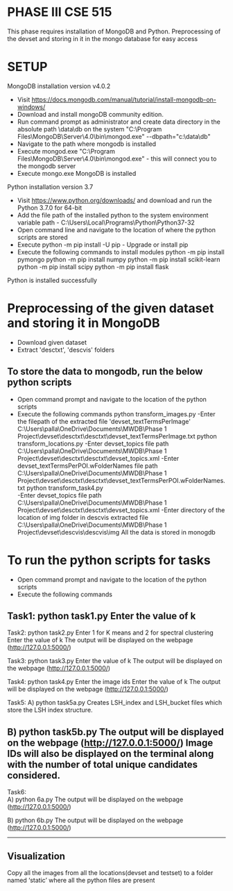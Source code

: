 PHASE III CSE 515
==================

This phase requires installation of MongoDB and Python.
Preprocessing of the devset and storing in it in the mongo database for easy access

SETUP
========

MongoDB installation version v4.0.2

  - Visit https://docs.mongodb.com/manual/tutorial/install-mongodb-on-windows/
  - Download and install mongoDB community edition.
  - Run command prompt as administrator and create data directory in the absolute path \data\db on the system
        "C:\Program Files\MongoDB\Server\4.0\bin\mongod.exe" --dbpath="c:\data\db"
  - Navigate to the path where mongodb is installed
  - Execute mongod.exe "C:\Program Files\MongoDB\Server\4.0\bin\mongod.exe" - this will connect you to the mongodb server
  - Execute mongo.exe
MongoDB is installed


Python installation version 3.7
  
   - Visit https://www.python.org/downloads/ and download and run the Python 3.7.0 for 64-bit
   - Add the file path of the installed python to the system environment variable path - C:\Users\Local\Programs\Python\Python37-32
   - Open command line and navigate to the location of where the python scripts are stored
   - Execute python -m pip install -U pip - Upgrade or install pip
   - Execute the following commands to install modules
                python -m pip install pymongo
                python -m pip install numpy
                python -m pip install scikit-learn
            python -m pip install scipy
            python -m pip install flask


Python is installed successfully



Preprocessing of the given dataset and storing it in MongoDB
===========================================================


- Download given dataset
- Extract 'desctxt', 'descvis' folders




To store the data to mongodb, run the below python scripts
----------------------------------------------------------




- Open command prompt and navigate to the location of the python scripts
-  Execute the following commands
                python transform_images.py -Enter the filepath of the extracted file 'devset_textTermsPerImage' C:\Users\palla\OneDrive\Documents\MWDB\Phase 1 Project\devset\desctxt\desctxt\devset_textTermsPerImage.txt
        python transform_locations.py 
                -Enter devset_topics file path C:\Users\palla\OneDrive\Documents\MWDB\Phase 1 Project\devset\desctxt\desctxt\devset_topics.xml
                -Enter devset_textTermsPerPOI.wFolderNames file path C:\Users\palla\OneDrive\Documents\MWDB\Phase 1 Project\devset\desctxt\desctxt\devset_textTermsPerPOI.wFolderNames.txt
        python transform_task4.py  
                -Enter devset_topics file path C:\Users\palla\OneDrive\Documents\MWDB\Phase 1 Project\devset\desctxt\desctxt\devset_topics.xml
                -Enter directory of the location of img folder in descvis extracted file C:\Users\palla\OneDrive\Documents\MWDB\Phase 1 Project\devset\descvis\descvis\img
All the data is stored in monogdb


To run the python scripts for tasks
=====================================================




- Open command prompt and navigate to the location of the python scripts
- Execute the following commands


Task1:  python task1.py
Enter the value of k 
------------------------------------------------------------------------------------------------
Task2:  python task2.py 
Enter 1 for K means and 2 for spectral clustering
Enter the value of k
The output will be displayed on the webpage (http://127.0.0.1:5000/)

Task3:  python task3.py 
Enter the value of k
The output will be displayed on the webpage (http://127.0.0.1:5000/)

Task4:  python task4.py 
Enter the image ids
Enter the value of k
The output will be displayed on the webpage (http://127.0.0.1:5000/)

Task5:
A) python task5a.py <L> <K>
Creates LSH_index and LSH_bucket files which store the LSH index structure.

B) python task5b.py <query imageID> <T>
The output will be displayed on the webpage (http://127.0.0.1:5000/)
Image IDs will also be displayed on the terminal along with the number of total unique candidates considered.
------------------------------------------------------------------------------------------------
Task6:  
A)      python 6a.py
The output will be displayed on the webpage (http://127.0.0.1:5000/)


B)      python 6b.py
The output will be displayed on the webpage (http://127.0.0.1:5000/)


------------------------------------------------------------------------------------------------


Visualization
------------------------------
Copy all the images from all the locations(devset and testset) to a folder named ‘static’ where all the python files are present
